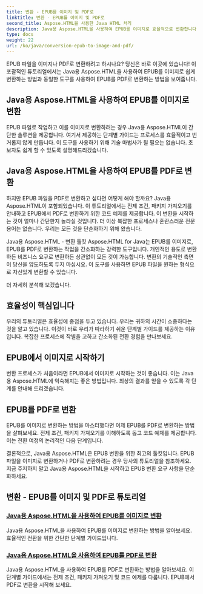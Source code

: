 ```yaml
---
title: 변환 - EPUB를 이미지 및 PDF로
linktitle: 변환 - EPUB를 이미지 및 PDF로
second_title: Aspose.HTML을 사용한 Java HTML 처리
description: Java용 Aspose.HTML을 사용하여 EPUB를 이미지로 효율적으로 변환합니다. 이 단계별 가이드는 프로세스를 단순화합니다. EPUB를 PDF로 변환하는 방법도 알아보세요.
type: docs
weight: 22
url: /ko/java/conversion-epub-to-image-and-pdf/
---
```

EPUB 파일을 이미지나 PDF로 변환하려고 하시나요? 당신은 바로 이곳에 있습니다! 이 포괄적인 튜토리얼에서는 Java용 Aspose.HTML을 사용하여 EPUB를 이미지로 쉽게 변환하는 방법과 동일한 도구를 사용하여 EPUB를 PDF로 변환하는 방법을 보여줍니다. 

## Java용 Aspose.HTML을 사용하여 EPUB를 이미지로 변환
EPUB 파일로 작업하고 이를 이미지로 변환하려는 경우 Java용 Aspose.HTML이 간단한 솔루션을 제공합니다. 여기서 제공하는 단계별 가이드는 프로세스를 효율적이고 번거롭지 않게 만듭니다. 이 도구를 사용하기 위해 기술 마법사가 될 필요는 없습니다. 초보자도 쉽게 할 수 있도록 설명해드리겠습니다.

## Java용 Aspose.HTML을 사용하여 EPUB를 PDF로 변환
하지만 EPUB 파일을 PDF로 변환하고 싶다면 어떻게 해야 할까요? Java용 Aspose.HTML이 포함되었습니다. 이 튜토리얼에서는 전제 조건, 패키지 가져오기를 안내하고 EPUB에서 PDF로 변환하기 위한 코드 예제를 제공합니다. 이 변환을 시작하는 것이 얼마나 간단한지 놀라실 것입니다. 더 이상 복잡한 프로세스나 혼란스러운 전문 용어는 없습니다. 우리는 모든 것을 단순화하기 위해 왔습니다.

Java용 Aspose.HTML - 변환 툴킷
Aspose.HTML for Java는 EPUB를 이미지로, EPUB를 PDF로 변환하는 작업을 간소화하는 강력한 도구입니다. 개인적인 용도로 변환하든 비즈니스 요구로 변환하든 상관없이 모든 것이 가능합니다. 변환의 기술적인 측면이 당신을 압도하도록 두지 마십시오. 이 도구를 사용하면 EPUB 파일을 원하는 형식으로 자신있게 변환할 수 있습니다. 

더 자세히 분석해 보겠습니다.

## 효율성이 핵심입니다
우리의 튜토리얼은 효율성에 중점을 두고 있습니다. 우리는 귀하의 시간이 소중하다는 것을 알고 있습니다. 이것이 바로 우리가 따라하기 쉬운 단계별 가이드를 제공하는 이유입니다. 복잡한 프로세스에 작별을 고하고 간소화된 전환 경험을 만나보세요.

## EPUB에서 이미지로 시작하기
변환 프로세스가 처음이라면 EPUB에서 이미지로 시작하는 것이 좋습니다. 이는 Java용 Aspose.HTML에 익숙해지는 좋은 방법입니다. 최상의 결과를 얻을 수 있도록 각 단계를 안내해 드리겠습니다.

## EPUB를 PDF로 변환
EPUB를 이미지로 변환하는 방법을 마스터했다면 이제 EPUB를 PDF로 변환하는 방법을 살펴보세요. 전제 조건, 패키지 가져오기를 이해하도록 돕고 코드 예제를 제공합니다. 이는 전환 여정의 논리적인 다음 단계입니다.

결론적으로, Java용 Aspose.HTML은 EPUB 변환을 위한 최고의 툴킷입니다. EPUB 파일을 이미지로 변환하거나 PDF로 변환하려는 경우 당사의 튜토리얼을 참조하세요. 지금 주저하지 말고 Java용 Aspose.HTML을 시작하고 EPUB 변환 요구 사항을 단순화하세요.
## 변환 - EPUB를 이미지 및 PDF로 튜토리얼
### [Java용 Aspose.HTML을 사용하여 EPUB를 이미지로 변환](./convert-epub-to-image/)
Java용 Aspose.HTML을 사용하여 EPUB를 이미지로 변환하는 방법을 알아보세요. 효율적인 전환을 위한 간단한 단계별 가이드입니다.
### [Java용 Aspose.HTML을 사용하여 EPUB를 PDF로 변환](./convert-epub-to-pdf/)
Java용 Aspose.HTML을 사용하여 EPUB를 PDF로 변환하는 방법을 알아보세요. 이 단계별 가이드에서는 전제 조건, 패키지 가져오기 및 코드 예제를 다룹니다. EPUB에서 PDF로 변환을 시작해 보세요.